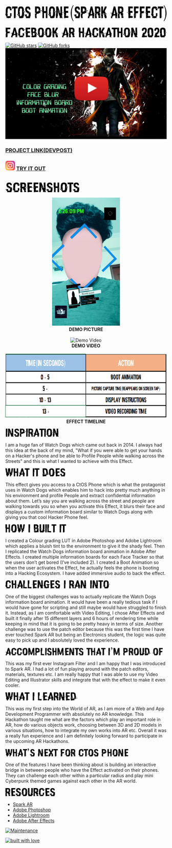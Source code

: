 


<img src="https://github.com/L3thal-infosec/CtOS-Phone/blob/master/textures/READMETEXTS/title.png?raw=true" alt="Demo Picture" height="50" />
<br>
<br>
<img src="https://github.com/L3thal-infosec/CtOS-Phone/blob/master/textures/READMETEXTS/fbhackathon.png?raw=true" alt="Demo Picture" height="30" />

[![GitHub stars](https://img.shields.io/github/stars/L3thal-infosec/CtOS-Phone.svg?logo=github)]([https://github.com/L3thal-infosec/CtOS-Phone/stargazers](https://github.com/L3thal-infosec/CtOS-Phone/stargazers)) [![GitHub forks](https://img.shields.io/github/forks/L3thal-infosec/CtOS-Phone.svg?logo=github&color=teal)]([https://github.com/L3thal-infosec/CtOS-Phone/network/](https://github.com/L3thal-infosec/CtOS-Phone/network/))
[![Project Video](https://github.com/L3thal-infosec/CtOS-Phone/blob/master/textures/READMETEXTS/yttemp.png)](https://www.youtube.com/watch?v=S1ZozMmvHzA)
<br>

### [PROJECT LINK(DEVPOST)](https://devpost.com/software/ctos-phone "Devpost")		
###  <img src="https://github.com/L3thal-infosec/CtOS-Phone/blob/master/textures/SCREENSHOTS/instalogo.png?raw=true" alt="Instagram" height="30" /> [TRY IT OUT](https://www.instagram.com/ar/710049529540678/?ch=NTI0ODZmNDk4MjliODE4YjNlYzYzZWEyZWUzN2RlZjI%3D "Instagram")
<br>

<img src="https://github.com/L3thal-infosec/CtOS-Phone/blob/master/textures/READMETEXTS/screenshots.png?raw=true" alt="Demo Picture" height="30" />
<br>
<p align="center">
  <img src="https://github.com/L3thal-infosec/CtOS-Phone/blob/master/textures/SCREENSHOTS/demopic.jpg?raw=true" alt="Demo Picture" height="400" />  
  <br>
 <b> DEMO PICTURE </b>
<br>
<br>
   <img src="https://github.com/L3thal-infosec/CtOS-Phone/blob/master/textures/SCREENSHOTS/instademogif.gif?raw=true" alt="Demo Video" height="400" />
 <br>
  <b> DEMO VIDEO </b>
  <br>
  <br>
	  <img src="https://github.com/L3thal-infosec/CtOS-Phone/blob/master/textures/READMETEXTS/table.png?raw=true" alt="Effect Timeline" height="200" />
	   <br>
  <b> EFFECT TIMELINE</b>
</p>


<img src="https://github.com/L3thal-infosec/CtOS-Phone/blob/master/textures/READMETEXTS/inspiration.png?raw=true" height="25" />

I am a huge fan of Watch Dogs which came out back in 2014. I always had this idea at the back of my mind, "What if you were able to get your hands on a Hacker's phone and be able to Profile People while walking across the Streets" and this is what I wanted to achieve with this Effect.

<img src="https://github.com/L3thal-infosec/CtOS-Phone/blob/master/textures/READMETEXTS/whatitdoes.png?raw=true" height="25" />

This effect gives you access to a CtOS Phone which is what the protagonist uses in Watch Dogs which enables him to hack into pretty much anything in his environment and profile People and extract confidential information about them. Let’s say you are walking across the street and people are walking towards you so when you activate this Effect, it blurs their face and displays a custom information board similar to Watch Dogs along with giving you that cool Hacker Phone feel.

<img src="https://github.com/L3thal-infosec/CtOS-Phone/blob/master/textures/READMETEXTS/howibuilti.png?raw=true" height="25" />

I created a Colour grading LUT in Adobe Photoshop and Adobe Lightroom which applies a bluish tint to the environment to give it the shady feel. Then I replicated the Watch Dogs information board animation in Adobe After Effects. I created multiple information boards for each Face Tracker so that the users don’t get bored (I’ve included 2). I created a Boot Animation so when the user activates the Effect, he actually feels the phone is booting into a Hacking Ecosystem. I have added immersive audio to back the effect.

<img src="https://github.com/L3thal-infosec/CtOS-Phone/blob/master/textures/READMETEXTS/challenges.png?raw=true" height="25" />

One of the biggest challenges was to actually replicate the Watch Dogs information board animation. It would have been a really tedious task if I would have gone for scripting and still maybe would have struggled to finish it. Instead, as I am comfortable with Video Editing, I chose After Effects and built it finally after 15 different layers and 6 hours of rendering time while keeping in mind that it is going to be pretty heavy in terms of size. Another challenge was to use the patch editor because this was the first time I have ever touched Spark AR but being an Electronics student, the logic was quite easy to pick up and I absolutely loved the experience.

<img src="https://github.com/L3thal-infosec/CtOS-Phone/blob/master/textures/READMETEXTS/accomplishments.png?raw=true" height="25" />

This was my first ever Instagram Filter and I am happy that I was introduced to Spark AR. I had a lot of fun playing around with the patch editors, materials, textures etc. I am really happy that I was able to use my Video Editing and Illustrator skills and integrate that with the effect to make it even cooler.

<img src="https://github.com/L3thal-infosec/CtOS-Phone/blob/master/textures/READMETEXTS/whatilearned.png?raw=true" alt="Demo Picture" height="25" />

This was my first step into the World of AR, as I am more of a Web and App Development Programmer with absolutely no AR knowledge. This Hackathon taught me what are the factors which play an important role in AR, how do various objects work, choosing between 3D and 2D models in various situations, how to integrate my own works into AR etc. Overall it was a really fun experience and I am definitely looking forward to participate in the upcoming AR Hackathons.

<img src="https://github.com/L3thal-infosec/CtOS-Phone/blob/master/textures/READMETEXTS/whatsnext.png?raw=true" height="25" />

One of the features I have been thinking about is building an interactive bridge in between people who have the Effect activated on their phones. They can challenge each other within a particular radius and play mini Cyberpunk themed games against each other in the AR world.

<img src="https://github.com/L3thal-infosec/CtOS-Phone/blob/master/textures/READMETEXTS/resources.png?raw=true" height="25" />

 - [Spark AR](https://sparkar.facebook.com/ar-studio/ "Spark AR")
 - [Adobe Photoshop](https://www.photoshop.com/en "Photoshop")
 - [Adobe Lightroom](https://www.adobe.com/in/products/photoshop-lightroom.html "Lightroom")
 - [Adobe After Effects](https://www.adobe.com/in/products/aftereffects.html "After Effects")



[![Maintenance](https://img.shields.io/maintenance/yes/2020?color=green&logo=github)](https://github.com/L3thal-infosec)



[![built with love](https://forthebadge.com/images/badges/built-with-love.svg)](https://github.com/L3thal-infosec)
